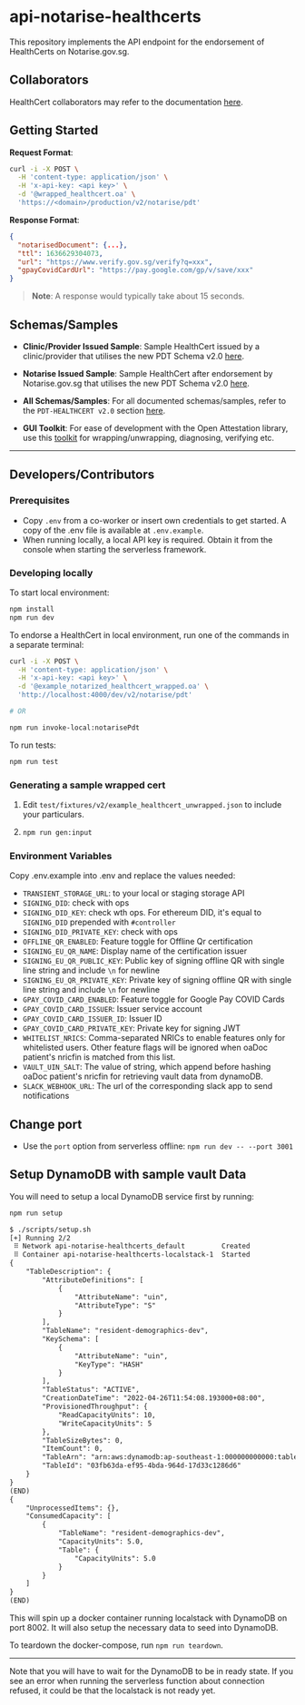 # api-notarise-healthcerts

This repository implements the API endpoint for the endorsement of HealthCerts on Notarise.gov.sg.

## Collaborators

HealthCert collaborators may refer to the documentation [here](https://github.com/Notarise-gov-sg/api-notarise-healthcerts/wiki).

## Getting Started

**Request Format**:

```sh
curl -i -X POST \
  -H 'content-type: application/json' \
  -H 'x-api-key: <api key>' \
  -d '@wrapped_healthcert.oa' \
  'https://<domain>/production/v2/notarise/pdt'
```

**Response Format**:

```json
{
  "notarisedDocument": {...},
  "ttl": 1636629304073,
  "url": "https://www.verify.gov.sg/verify?q=xxx",
  "gpayCovidCardUrl": "https://pay.google.com/gp/v/save/xxx"
}
```

> **Note**: A response would typically take about 15 seconds.

## Schemas/Samples

- **Clinic/Provider Issued Sample**: Sample HealthCert issued by a clinic/provider that utilises the new PDT Schema v2.0 [here](https://schemata.openattestation.com/sg/gov/moh/pdt-healthcert/2.0/clinic-provider-wrapped.json).

- **Notarise Issued Sample**: Sample HealthCert after endorsement by Notarise.gov.sg that utilises the new PDT Schema v2.0 [here](https://schemata.openattestation.com/sg/gov/moh/pdt-healthcert/2.0/endorsed-wrapped.json).

- **All Schemas/Samples**: For all documented schemas/samples, refer to the `PDT-HEALTHCERT v2.0` section [here](https://schemata.openattestation.com).

- **GUI Toolkit**: For ease of development with the Open Attestation library, use this [toolkit](https://toolkit.openattestation.com) for wrapping/unwrapping, diagnosing, verifying etc.

---

## Developers/Contributors

### Prerequisites

- Copy `.env` from a co-worker or insert own credentials to get started. A copy of the .env file is available at `.env.example`.
- When running locally, a local API key is required. Obtain it from the console when starting the serverless framework.

### Developing locally

To start local environment:

```sh
npm install
npm run dev
```

To endorse a HealthCert in local environment, run one of the commands in a separate terminal:

```sh
curl -i -X POST \
  -H 'content-type: application/json' \
  -H 'x-api-key: <api key>' \
  -d '@example_notarized_healthcert_wrapped.oa' \
  'http://localhost:4000/dev/v2/notarise/pdt'

# OR

npm run invoke-local:notarisePdt
```

To run tests:

```sh
npm run test
```

### Generating a sample wrapped cert

1. Edit `test/fixtures/v2/example_healthcert_unwrapped.json` to include your particulars.

2. ```sh
   npm run gen:input
   ```

### Environment Variables

Copy .env.example into .env and replace the values needed:

- `TRANSIENT_STORAGE_URL`: to your local or staging storage API
- `SIGNING_DID`: check with ops
- `SIGNING_DID_KEY`: check wth ops. For ethereum DID, it's equal to `SIGNING_DID` prepended with `#controller`
- `SIGNING_DID_PRIVATE_KEY`: check with ops
- `OFFLINE_QR_ENABLED`: Feature toggle for Offline Qr certification
- `SIGNING_EU_QR_NAME`: Display name of the certification issuer
- `SIGNING_EU_QR_PUBLIC_KEY`: Public key of signing offline QR with single line string and include `\n` for newline
- `SIGNING_EU_QR_PRIVATE_KEY`: Private key of signing offline QR with single line string and include `\n` for newline
- `GPAY_COVID_CARD_ENABLED`: Feature toggle for Google Pay COVID Cards
- `GPAY_COVID_CARD_ISSUER`: Issuer service account
- `GPAY_COVID_CARD_ISSUER_ID`: Issuer ID
- `GPAY_COVID_CARD_PRIVATE_KEY`: Private key for signing JWT
- `WHITELIST_NRICS`: Comma-separated NRICs to enable features only for whitelisted users. Other feature flags will be ignored when oaDoc patient's nricfin is matched from this list.
- `VAULT_UIN_SALT`: The value of string, which append before hashing oaDoc patient's nricfin for retrieving vault data from dynamoDB.
- `SLACK_WEBHOOK_URL`: The url of the corresponding slack app to send notifications

## Change port

- Use the `port` option from serverless offline: `npm run dev -- --port 3001`

## Setup DynamoDB with sample vault Data

You will need to setup a local DynamoDB service first by running:

```bash
npm run setup
```

```txt
$ ./scripts/setup.sh
[+] Running 2/2
 ⠿ Network api-notarise-healthcerts_default         Created                        0.0s
 ⠿ Container api-notarise-healthcerts-localstack-1  Started                        0.4s
{
    "TableDescription": {
        "AttributeDefinitions": [
            {
                "AttributeName": "uin",
                "AttributeType": "S"
            }
        ],
        "TableName": "resident-demographics-dev",
        "KeySchema": [
            {
                "AttributeName": "uin",
                "KeyType": "HASH"
            }
        ],
        "TableStatus": "ACTIVE",
        "CreationDateTime": "2022-04-26T11:54:08.193000+08:00",
        "ProvisionedThroughput": {
            "ReadCapacityUnits": 10,
            "WriteCapacityUnits": 5
        },
        "TableSizeBytes": 0,
        "ItemCount": 0,
        "TableArn": "arn:aws:dynamodb:ap-southeast-1:000000000000:table/resident-demographics-dev",
        "TableId": "03fb63da-ef95-4bda-964d-17d33c1286d6"
    }
}
(END)
{
    "UnprocessedItems": {},
    "ConsumedCapacity": [
        {
            "TableName": "resident-demographics-dev",
            "CapacityUnits": 5.0,
            "Table": {
                "CapacityUnits": 5.0
            }
        }
    ]
}
(END)
```

This will spin up a docker container running localstack with DynamoDB on port 8002. It will also setup the necessary data to seed into DynamoDB.

To teardown the docker-compose, run `npm run teardown`.

---

Note that you will have to wait for the DynamoDB to be in ready state. If you see an error when running the serverless function about connection refused, it could be that the localstack is not ready yet.
